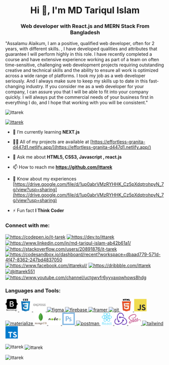 <h1 align="center">Hi 👋, I'm MD Tariqul Islam</h1>
<h3 align="center">Web developer with React.js and MERN Stack From Bangladesh</h3>

"Assalamu Alaikum,  I am a positive, qualified web developer, often for 2 years, with different skills. , I have developed qualities and attributes that guarantee I will perform highly in this role. I have recently completed a course and have extensive experience working as part of a team on often time-sensitive, challenging web development projects requiring outstanding creative and technical skills and the ability to ensure all work is optimized across a wide range of platforms. I took my job as a web developer seriously. And I always make sure to keep my skills up to date in this fast-changing industry. If you consider me as a web developer for your company, I can assure you that I will be able to fit into your company quickly.  I will always put the commercial needs of your business first in everything I do, and I hope that working with you will be consistent."

<p align="left"> <img src="https://komarev.com/ghpvc/?username=ittarek&label=Profile%20views&color=0e75b6&style=flat" alt="ittarek" /> </p>

<p align="left"> <a href="https://github.com/ryo-ma/github-profile-trophy"><img src="https://github-profile-trophy.vercel.app/?username=ittarek" alt="ittarek" /></a> </p>

- 🌱 I’m currently learning **NEXT.js**

- 👨‍💻 All of my projects are available at [https://effortless-granita-d447d1.netlify.app/](https://effortless-granita-d447d1.netlify.app/)

- 💬 Ask me about **HTML5, CSS3, Javascript , react.js**

- 📫 How to reach me **https://github.com/ittarek**

- 📄 Know about my experiences [https://drive.google.com/file/d/1up0abrVMzRYHHK_Cz5pXdqtrohpyN_7g/view?usp=sharing](https://drive.google.com/file/d/1up0abrVMzRYHHK_Cz5pXdqtrohpyN_7g/view?usp=sharing)

- ⚡ Fun fact **I Think Coder**

<h3 align="left">Connect with me:</h3>
<p align="left">
<a href="https://codepen.io/https://codepen.io/it-tarek" target="blank"><img align="center" src="https://raw.githubusercontent.com/rahuldkjain/github-profile-readme-generator/master/src/images/icons/Social/codepen.svg" alt="https://codepen.io/it-tarek" height="30" width="40" /></a>
<a href="https://dev.to/https://dev.to/ittarek" target="blank"><img align="center" src="https://raw.githubusercontent.com/rahuldkjain/github-profile-readme-generator/master/src/images/icons/Social/devto.svg" alt="https://dev.to/ittarek" height="30" width="40" /></a>
<a href="https://linkedin.com/in/https://www.linkedin.com/in/md-tariqul-islam-ab42b61a1/" target="blank"><img align="center" src="https://raw.githubusercontent.com/rahuldkjain/github-profile-readme-generator/master/src/images/icons/Social/linked-in-alt.svg" alt="https://www.linkedin.com/in/md-tariqul-islam-ab42b61a1/" height="30" width="40" /></a>
<a href="https://stackoverflow.com/users/https://stackoverflow.com/users/20891876/it-tarek" target="blank"><img align="center" src="https://raw.githubusercontent.com/rahuldkjain/github-profile-readme-generator/master/src/images/icons/Social/stack-overflow.svg" alt="https://stackoverflow.com/users/20891876/it-tarek" height="30" width="40" /></a>
<a href="https://codesandbox.com/https://codesandbox.io/dashboard/recent?workspace=dbaad779-571d-4f47-8362-247bd4837050" target="blank"><img align="center" src="https://raw.githubusercontent.com/rahuldkjain/github-profile-readme-generator/master/src/images/icons/Social/codesandbox.svg" alt="https://codesandbox.io/dashboard/recent?workspace=dbaad779-571d-4f47-8362-247bd4837050" height="30" width="40" /></a>
<a href="https://fb.com/https://www.facebook.com/ittarekul/" target="blank"><img align="center" src="https://raw.githubusercontent.com/rahuldkjain/github-profile-readme-generator/master/src/images/icons/Social/facebook.svg" alt="https://www.facebook.com/ittarekul/" height="30" width="40" /></a>
<a href="https://dribbble.com/https://dribbble.com/ittarek" target="blank"><img align="center" src="https://raw.githubusercontent.com/rahuldkjain/github-profile-readme-generator/master/src/images/icons/Social/dribbble.svg" alt="https://dribbble.com/ittarek" height="30" width="40" /></a>
<a href="https://medium.com/@ittarek551" target="blank"><img align="center" src="https://raw.githubusercontent.com/rahuldkjain/github-profile-readme-generator/master/src/images/icons/Social/medium.svg" alt="@ittarek551" height="30" width="40" /></a>
<a href="https://www.youtube.com/c/https://www.youtube.com/channel/uctgwvfr6yyvaxqwhows8hdg" target="blank"><img align="center" src="https://raw.githubusercontent.com/rahuldkjain/github-profile-readme-generator/master/src/images/icons/Social/youtube.svg" alt="https://www.youtube.com/channel/uctgwvfr6yyvaxqwhows8hdg" height="30" width="40" /></a>
</p>

<h3 align="left">Languages and Tools:</h3>
<p align="left"> <a href="https://getbootstrap.com" target="_blank" rel="noreferrer"> <img src="https://raw.githubusercontent.com/devicons/devicon/master/icons/bootstrap/bootstrap-plain-wordmark.svg" alt="bootstrap" width="40" height="40"/> </a> <a href="https://www.w3schools.com/css/" target="_blank" rel="noreferrer"> <img src="https://raw.githubusercontent.com/devicons/devicon/master/icons/css3/css3-original-wordmark.svg" alt="css3" width="40" height="40"/> </a> <a href="https://expressjs.com" target="_blank" rel="noreferrer"> <img src="https://raw.githubusercontent.com/devicons/devicon/master/icons/express/express-original-wordmark.svg" alt="express" width="40" height="40"/> </a> <a href="https://www.figma.com/" target="_blank" rel="noreferrer"> <img src="https://www.vectorlogo.zone/logos/figma/figma-icon.svg" alt="figma" width="40" height="40"/> </a> <a href="https://firebase.google.com/" target="_blank" rel="noreferrer"> <img src="https://www.vectorlogo.zone/logos/firebase/firebase-icon.svg" alt="firebase" width="40" height="40"/> </a> <a href="https://www.framer.com/" target="_blank" rel="noreferrer"> <img src="https://www.vectorlogo.zone/logos/framer/framer-icon.svg" alt="framer" width="40" height="40"/> </a> <a href="https://git-scm.com/" target="_blank" rel="noreferrer"> <img src="https://www.vectorlogo.zone/logos/git-scm/git-scm-icon.svg" alt="git" width="40" height="40"/> </a> <a href="https://www.w3.org/html/" target="_blank" rel="noreferrer"> <img src="https://raw.githubusercontent.com/devicons/devicon/master/icons/html5/html5-original-wordmark.svg" alt="html5" width="40" height="40"/> </a> <a href="https://developer.mozilla.org/en-US/docs/Web/JavaScript" target="_blank" rel="noreferrer"> <img src="https://raw.githubusercontent.com/devicons/devicon/master/icons/javascript/javascript-original.svg" alt="javascript" width="40" height="40"/> </a> <a href="https://materializecss.com/" target="_blank" rel="noreferrer"> <img src="https://raw.githubusercontent.com/prplx/svg-logos/5585531d45d294869c4eaab4d7cf2e9c167710a9/svg/materialize.svg" alt="materialize" width="40" height="40"/> </a> <a href="https://www.mongodb.com/" target="_blank" rel="noreferrer"> <img src="https://raw.githubusercontent.com/devicons/devicon/master/icons/mongodb/mongodb-original-wordmark.svg" alt="mongodb" width="40" height="40"/> </a> <a href="https://nodejs.org" target="_blank" rel="noreferrer"> <img src="https://raw.githubusercontent.com/devicons/devicon/master/icons/nodejs/nodejs-original-wordmark.svg" alt="nodejs" width="40" height="40"/> </a> <a href="https://www.photoshop.com/en" target="_blank" rel="noreferrer"> <img src="https://raw.githubusercontent.com/devicons/devicon/master/icons/photoshop/photoshop-line.svg" alt="photoshop" width="40" height="40"/> </a> <a href="https://postman.com" target="_blank" rel="noreferrer"> <img src="https://www.vectorlogo.zone/logos/getpostman/getpostman-icon.svg" alt="postman" width="40" height="40"/> </a> <a href="https://reactjs.org/" target="_blank" rel="noreferrer"> <img src="https://raw.githubusercontent.com/devicons/devicon/master/icons/react/react-original-wordmark.svg" alt="react" width="40" height="40"/> </a> <a href="https://redux.js.org" target="_blank" rel="noreferrer"> <img src="https://raw.githubusercontent.com/devicons/devicon/master/icons/redux/redux-original.svg" alt="redux" width="40" height="40"/> </a> <a href="https://sass-lang.com" target="_blank" rel="noreferrer"> <img src="https://raw.githubusercontent.com/devicons/devicon/master/icons/sass/sass-original.svg" alt="sass" width="40" height="40"/> </a> <a href="https://tailwindcss.com/" target="_blank" rel="noreferrer"> <img src="https://www.vectorlogo.zone/logos/tailwindcss/tailwindcss-icon.svg" alt="tailwind" width="40" height="40"/> </a> <a href="https://www.typescriptlang.org/" target="_blank" rel="noreferrer"> <img src="https://raw.githubusercontent.com/devicons/devicon/master/icons/typescript/typescript-original.svg" alt="typescript" width="40" height="40"/> </a> </p>

<p><img align="left" src="https://github-readme-stats.vercel.app/api/top-langs?username=ittarek&show_icons=true&locale=en&layout=compact" alt="ittarek" /></p>

<p>&nbsp;<img align="center" src="https://github-readme-stats.vercel.app/api?username=ittarek&show_icons=true&locale=en" alt="ittarek" /></p>

<p><img align="center" src="https://github-readme-streak-stats.herokuapp.com/?user=ittarek&" alt="ittarek" /></p>
